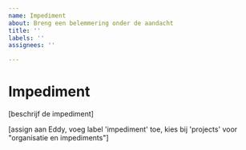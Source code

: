 ```yaml
---
name: Impediment
about: Breng een belemmering onder de aandacht
title: ''
labels: ''
assignees: ''

---
```


# Impediment

[beschrijf de impediment]

[assign aan Eddy, voeg label 'impediment' toe, kies bij 'projects' voor "organisatie en impediments"]
